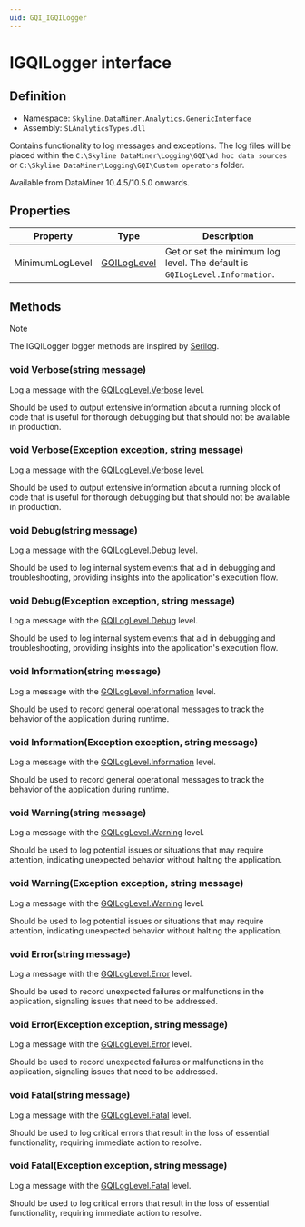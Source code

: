 ```yaml
---
uid: GQI_IGQILogger
---
```


# IGQILogger interface

## Definition

- Namespace: `Skyline.DataMiner.Analytics.GenericInterface`
- Assembly: `SLAnalyticsTypes.dll`

Contains functionality to log messages and exceptions. The log files will be placed within the `C:\Skyline DataMiner\Logging\GQI\Ad hoc data sources` or `C:\Skyline DataMiner\Logging\GQI\Custom operators` folder.

Available from DataMiner 10.4.5/10.5.0 onwards.<!-- RN 39043 -->

## Properties

| Property | Type | Description |
| -------- | ---- | ----------- |
| MinimumLogLevel | [GQILogLevel](xref:GQI_GQILogLevel) | Get or set the minimum log level. The default is `GQILogLevel.Information`. |

## Methods

> [!NOTE]
> The IGQILogger logger methods are inspired by [Serilog](https://github.com/serilog/serilog).

### void Verbose(string message)

Log a message with the [GQILogLevel.Verbose](xref:GQI_GQILogLevel) level.

Should be used to output extensive information about a running block of code that is useful for thorough debugging but that should not be available in production.

### void Verbose(Exception exception, string message)

Log a message with the [GQILogLevel.Verbose](xref:GQI_GQILogLevel) level.

Should be used to output extensive information about a running block of code that is useful for thorough debugging but that should not be available in production.

### void Debug(string message)

Log a message with the [GQILogLevel.Debug](xref:GQI_GQILogLevel) level.

Should be used to log internal system events that aid in debugging and troubleshooting, providing insights into the application's execution flow.

### void Debug(Exception exception, string message)

Log a message with the [GQILogLevel.Debug](xref:GQI_GQILogLevel) level.

Should be used to log internal system events that aid in debugging and troubleshooting, providing insights into the application's execution flow.

### void Information(string message)

Log a message with the [GQILogLevel.Information](xref:GQI_GQILogLevel) level.

Should be used to record general operational messages to track the behavior of the application during runtime.

### void Information(Exception exception, string message)

Log a message with the [GQILogLevel.Information](xref:GQI_GQILogLevel) level.

Should be used to record general operational messages to track the behavior of the application during runtime.

### void Warning(string message)

Log a message with the [GQILogLevel.Warning](xref:GQI_GQILogLevel) level.

Should be used to log potential issues or situations that may require attention, indicating unexpected behavior without halting the application.

### void Warning(Exception exception, string message)

Log a message with the [GQILogLevel.Warning](xref:GQI_GQILogLevel) level.

Should be used to log potential issues or situations that may require attention, indicating unexpected behavior without halting the application.

### void Error(string message)

Log a message with the [GQILogLevel.Error](xref:GQI_GQILogLevel) level.

Should be used to record unexpected failures or malfunctions in the application, signaling issues that need to be addressed.

### void Error(Exception exception, string message)

Log a message with the [GQILogLevel.Error](xref:GQI_GQILogLevel) level.

Should be used to record unexpected failures or malfunctions in the application, signaling issues that need to be addressed.

### void Fatal(string message)

Log a message with the [GQILogLevel.Fatal](xref:GQI_GQILogLevel) level.

Should be used to log critical errors that result in the loss of essential functionality, requiring immediate action to resolve.

### void Fatal(Exception exception, string message)

Log a message with the [GQILogLevel.Fatal](xref:GQI_GQILogLevel) level.

Should be used to log critical errors that result in the loss of essential functionality, requiring immediate action to resolve.
